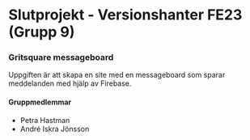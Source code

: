 # Slutprojekt - Versionshanter FE23 (Grupp 9)
### Gritsquare messageboard

Uppgiften är att skapa en site med en messageboard som sparar meddelanden med hjälp av Firebase. 

#### Gruppmedlemmar
* Petra Hastman
* André Iskra Jönsson

